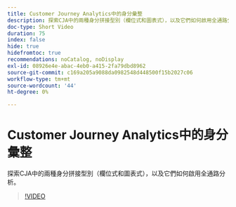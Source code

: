 ```yaml
---
title: Customer Journey Analytics中的身分彙整
description: 探索CJA中的兩種身分拼接型別（欄位式和圖表式），以及它們如何啟用全通路分析。
doc-type: Short Video
duration: 75
index: false
hide: true
hidefromtoc: true
recommendations: noCatalog, noDisplay
exl-id: 08926e4e-abac-4eb0-a415-2fa79dbd8962
source-git-commit: c169a205a9088da0982548d448500f15b2027c06
workflow-type: tm+mt
source-wordcount: '44'
ht-degree: 0%

---
```


# Customer Journey Analytics中的身分彙整

探索CJA中的兩種身分拼接型別（欄位式和圖表式），以及它們如何啟用全通路分析。

<!-- 62_S113_3442460_74_identity-stitching-in-customer-journey-analytics -->
>[!VIDEO](https://video.tv.adobe.com/v/3458335/?learn=on&enablevpops=true)
